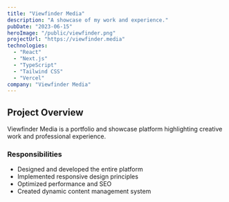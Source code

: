 ```yaml
---
title: "Viewfinder Media"
description: "A showcase of my work and experience."
pubDate: "2023-06-15"
heroImage: "/public/viewfinder.png"
projectUrl: "https://viewfinder.media"
technologies: 
  - "React"
  - "Next.js"
  - "TypeScript"
  - "Tailwind CSS"
  - "Vercel"
company: "Viewfinder Media"
---
```


## Project Overview

Viewfinder Media is a portfolio and showcase platform highlighting creative work and professional experience.

### Responsibilities

- Designed and developed the entire platform
- Implemented responsive design principles
- Optimized performance and SEO
- Created dynamic content management system 